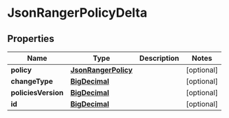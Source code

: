 
# JsonRangerPolicyDelta

## Properties
Name | Type | Description | Notes
------------ | ------------- | ------------- | -------------
**policy** | [**JsonRangerPolicy**](JsonRangerPolicy.md) |  |  [optional]
**changeType** | [**BigDecimal**](BigDecimal.md) |  |  [optional]
**policiesVersion** | [**BigDecimal**](BigDecimal.md) |  |  [optional]
**id** | [**BigDecimal**](BigDecimal.md) |  |  [optional]



